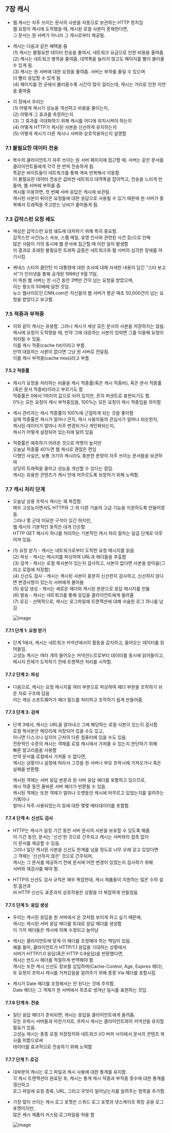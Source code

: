 
## 7장 캐시

- 웹 캐시는 자주 쓰이는 문서의 사본을 자동으로 보관하는 HTTP 장치임    
  웹 요청이 캐시에 도착했을 때, 캐시된 로컬 사본이 존재한다면,  
  그 문서는 원 서버가 아니라 그 캐시로부터 제공됨.  


- 캐시는 다음과 같은 혜택을 줌  
  (1) 캐시는 불필요한 데이터 전송을 줄여서, 네트워크 요금으로 인한 비용을 줄여줌   
  (2) 캐시는 네트워크 병목을 줄여줌. 대역폭을 늘리지 않고도 페이지를 빨리 불러올 수 있게 됨.  
  (3) 캐시는 원 서버에 대한 요청을 줄여줌. 서버는 부하를 줄일 수 있으며  
      더 빨리 응답할 수 있게 됨  
  (4) 페이지를 먼 곳에서 불러올수록 시간이 많이 걸리는데, 캐시는 거리로 인한 지연을 줄여줌  


- 이 장에서 우리는    
  (1) 어떻게 캐시가 성능을 개선하고 비용을 줄이는지,  
  (2) 어떻게 그 효과를 측정하는지  
  (3) 그 효과를 극대화하기 위해 캐시를 어디에 위치시켜야 하는지  
  (4) 어떻게 HTTP가 캐시된 사본을 신선하게 유지하는지  
  (5) 어떻게 캐시가 다른 캐시나 서버와 상호작용하는지 설명함


### 7.1 불필요한 데이터 전송

- 복수의 클라이언트가 자주 쓰이는 원 서버 페이지에 접근할 때, 
  서버는 같은 문서를 클라이언트들에게 각각 한 번씩 전송하게 됨.  
  똑같은 바이트들이 네트워크를 통해 계속 반복해서 이동함.  
  이 불필요한 데이터 전송은 값비싼 네트워크 대역폭을 잡아먹고, 전송을 느리게 만들며, 웹 서버에 부하를 줌.  
  캐시를 이용하면, 첫 번째 서버 응답은 캐시에 보관됨.  
  캐시된 사본이 뒤이은 요청들에 대한 응답으로 사용될 수 있기 때문에 원 서버가 중복해서 트래픽을 주고받는 낭비가 줄어들게 됨.  


### 7.3 갑작스런 요청 쇄도 

- 캐싱은 갑작스런 요청 쇄도에 대처하기 위해 특히 중요함.  
  갑작스런 사건(뉴스 속보, 스팸 메일, 유명 인사와 관련된 사건 등)으로 인해  
  많은 사람이 거의 동시에 웹 문서에 접근할 때 이런 일이 발생함  
  이 결과로 초래된 불필요한 트래픽 급증은 네트워크와 웹 서버의 심각한 장애를 야기시킴  

- 케네스 스타의 클린턴 미 대통령에 대한 조사에 대해 자세한 내용이 담긴 
  "스타 보고서"가 인터넷을 통해 공개된 1998년 9월 11일,   
  미 하원 웹 서버는 한 시간 동안 3백만 건이 넘는 요청을 받았으며,  
  이는 평소의 50배에 달한 것임.  
  뉴스 웹사이트인 CNN.com은 자신들의 웹 서버가 평균 매초 50,000건이 넘는 요청을 받았다고 보고함. 


### 7.5 적중과 부적중

- 이와 같이 캐시는 유용함. 그러나 캐시가 세상 모든 문서의 사본을 저장하지는 않음.  
  캐시에 요청이 도착했을 때, 만약 그에 대응하는 사본이 있따면 그를 이용해 요청이 처리될 수 있음.  
  이를 캐시 적중(cache hit)이라고 부름.  
  만약 대응하는 사본이 없다면 그냥 원 서버로 전달됨.  
  이를 캐시 부적중(cache miss)라고 부름  


#### 7.5.2 적중률  

- 캐시가 요청을 처리하는 비율을 캐시 적중률(혹은 캐시 적중비), 혹은 문서 적중률(혹은 문서 적중비)이라고 부르기도 함   
  적중률은 0에서 1까지의 값으로 되어 있지만, 흔히 퍼센트로 표현되기도 함.  
  0%는 모든 요청이 캐시 부적중임을, 100%는 모든 요청이 캐시 적중임을 의미함  
  
- 캐시 관리자는 캐시 적중률이 100%에 근접하게 되는 것을 좋아함  
  실제 적중률은 캐시가 얼마나 큰지, 캐시 사용자들의 관심사가 얼마나 비슷한지,  
  캐시된 데이터가 얼마나 자주 변경되거나 개인화되는지,  
  캐시가 어떻게 설정되어 있는지에 달려 있음  
  
- 적중률은 예측하기 어려운 것으로 악명이 높지만  
  오늘날 적중률 40%면 웹 캐시로 괜찮은 편임  
  다행인 사실은, 보통 크기의 캐시라도 충분한 분량의 자주 쓰이눈 문서들을 보관하여  
  상당히 트래픽을 줄이고 성능을 개선할 수 있다는 점임.  
  캐시는 유용한 콘텐츠가 캐시 안에 머무르도록 보장하기 위해 노력함.
  
  

### 7.7 캐시 처리 단계

- 오늘날 상용 프락시 캐시는 꽤 복잡함.  
  매우 고성능이면서도 HTTP와 그 외 다른 기술의 고급 기능을 지원하도록 만들어졌음.  
  그러나 몇 군데 미묘한 구석이 있긴 하지만,  
  웹 캐시의 기본적인 동작은 대개 단순함.  
  HTTP GET 메시지 하나를 처리하는 기본적인 캐시 처리 절차는 일곱 단계로 이루어져 있음.  
  
- (1) 요청 받기 - 캐시는 네트워크로부터 도착한 요청 메시지를 읽음  
  (2) 파싱 - 캐시는 메시지를 파싱하여 URL과 헤더들을 추출함  
  (3) 검색 - 캐시는 로컬 복사본이 있는지 검사하고, 사본이 없다면 사본을 받아옴(그리고 로컬에 저장함)   
  (4) 신선도 검사 - 캐시는 캐시된 사본이 충분히 신선한지 검사하고, 신선하지 않다면 변경사항이 있는지 서버에게 물어봄  
  (5) 응답 생성 - 캐시는 새로운 헤더와 캐시된 본문으로 응답 메시지를 만듦    
  (6) 발송 - 캐시는 네트워크를 통해 응답을 클라이언트에게 돌려줌     
  (7) 로깅 - 선택적으로, 캐시는 로그파일에 트랜잭션에 대해 서술한 로그 하나를 남김    
  
  ![image](https://user-images.githubusercontent.com/8718430/149888765-33aec277-4f65-4152-aa7c-288911d82032.png)
    
  
#### 7.7.1 단계 1: 요청 받기

- 단계 1에서, 캐시는 네트워크 커넥션에서의 활동을 감지하고, 들어오는 데이터를 읽어들임.  
  고성능 캐시는 여러 개의 들어오는 커넥션드르로부터 데이터를 동시에 읽어들이고,  
  메시지 전체가 도착하기 전에 트랜잭션 처리를 시작함.  
  
  
#### 7.7.2 단계 2: 파싱

- 다음으로, 캐시는 요청 메시지를 여러 부분으로 파싱하여 헤더 부분을 조작하기 쉬운 자료 구조에 담음  
  이는 캐싱 소프트웨어가 헤더 필드를 처리하고 조작하기 쉽게 만들어줌.  
  

#### 7.7.3 단계 3: 검색

- 단계 3에서, 캐시는 URL을 알아내고 그에 해당하는 로컬 사본이 있는지 검사함  
  로컬 복사본은 메모리에 저장되어 있을 수도 있고,  
  아니면 디스크나 심지어 근처의 다른 컴퓨터에 있을 수도 있음.  
  전문적인 수준의 캐시는 객체를 로컬 캐시에서 가져올 수 있는지 판단하기 위해  
  빠른 알고리즘을 사용함  
  만약 문서를 로컬에서 가져올 수 없다면,  
  캐시는 상황이나 설정에 따라서 그것을 원 서버나 부모 프락시에 가져오거나 혹은 실패를 반환함.  
  
  캐시된 객체는 서버 응답 본문과 원 서버 응답 헤더를 포함하고 있으므로,   
  캐시 적중 동안 올바른 서버 헤더가 반환될 수 있음.  
  캐시된 객체는 또한 객체가 얼마나 오랫동안 캐시에 머무르고 있었는지를 알려주는 기록이나  
  얼마나 자주 사용되었는지 등에 대한 몇몇 메타데이터를 포함함.  
  
  
#### 7.7.4 단계 4: 신선도 검사

- HTTP는 캐시가 일정 기간 동안 서버 문서의 사본을 보유할 수 있도록 해줌  
  이 기간 동안, 문서는 '신선'한 것으로 간주되고 캐시는 서버와의 접촉 없이  
  이 문서를 제공할 수 있음.  
  그러나 일단 캐시된 사본을 신선도 한계를 넘을 정도로 너무 오래 갖고 있었다면  
  그 객체는 '신선하지 않은' 것으로 간주되며,  
  캐시는 그 문서를 제공하기 전에 문서에 어떤 변경이 있었는지 검사하기 위해  
  서버와 재검사를 해야 함.  
  
- HTTP의 신선도 검사 규칙은 매우 복잡한데, 캐시 제품들이 지원하는 많은 수의 설정 옵션과  
  비 HTTP 신선도 표준과의 상호작용은 상황을 더 복잡하게 만들었음  
  

#### 7.7.5 단계 5: 응답 생성

- 우리는 캐시된 응답을 원 서버에서 온 것처럼 보이게 하고 싶기 때문에,  
  캐시는 캐시된 서버 응답 헤더를 토대로 응답 헤더를 생성함  
  이 기저 헤더들은 캐시에 의해 수정되고 늘어남  
  
- 캐시는 클라이언트에 맞게 이 헤더를 조정해야 하는 책임이 있음.  
  예를 들어, 클라이언트가 HTTP/1.1 응답을 기대하는 상황에서  
  서버가 HTTP/1.0 응답(혹은 HTTP 0.9응답)을 반환했다면,  
  캐시는 반드시 헤더를 적절하게 번역해야 함.  
  캐시는 또한 캐시 신선도 정보를 삽입하며(Cache-Control, Age, Expires 헤더),  
  또 요청이 프락시 캐시를 거쳐갔음을 알려주기 위해 종종 Via 헤더를 포함시킴  
  
- 캐시가 Date 헤더를 조정해서는 안 된다는 것에 주의함.  
  Date 헤더는 그 객체가 원 서버에서 최초로 생겨난 일시를 표현하는 것임.  
  
 
#### 7.7.6 단계 6: 전송

- 일단 응답 헤더가 준비되면, 캐시는 응답을 클라이언트에게 돌려줌.  
  모든 프락시 서버들과 마찬가지로, 프락시 캐시는 클라이언트와의 커넥션을 유지할 필요가 있음.  
  고성능 캐시는 종종 로컬 저장장치와 네트워크 I/O 버퍼 사이에서 문서의 콘텐츠 복사를 피함으로써  
  데이터를 효과적으로 전송하기 위해 노력함  
  

#### 7.7.7 단계 7: 로깅

- 대부분의 캐시는 로그 파일과 캐시 사용에 대한 통계를 유지함.  
  각 캐시 트랜잭션이 완료된 후, 캐시는 통계 캐시 적중과 부적중 횟수에 대한 통계를 갱신하고  
  로그 파일에 요청 종류, URL, 그리고 무엇이 일어났는지를 알려주는 항목을 추가함.  
 
- 가장 많이 쓰이는 캐시 로그 포맷은 스쿼드 로그 포맷과 넷스케이프 확장 공용 로그 포맷이지만,  
  많은 캐시 제품이 커스텀 로그파일을 허용 함  
  
  ![image](https://user-images.githubusercontent.com/8718430/149888983-7295e724-e8e5-49a6-a871-8d42f8b6a1f5.png)

  
  
  
  
  
  
  

 
